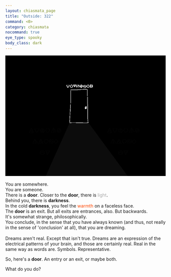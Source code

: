 ```yaml
---
layout: chiasmata_page
title: "Outside: 322"
command: <Θ>
category: chiasmata
nocommand: true
eye_type: spooky
body_class: dark
---
```


![322](/chiasmata/images/narrative/317.png)

You are somewhere.  
You are someone.  
There is a **door**. Closer to the **door**, there is <span style="color: #A9A9A9">light</span>.  
Behind you, there is **darkness**.  
In the cold **darkness**, you feel the <span style="color: #ff4500">warmth</span> on a faceless face.  
The **door** is an exit. But all exits are entrances, also. But backwards.  
It's somewhat strange, philosophically.  
You conclude, in the sense that you have always known (and thus, not really in the sense of 'conclusion' at all), that you are dreaming.
<br><br>
Dreams aren't real. Except that isn't true. Dreams are an expression of the electrical patterns of your brain, and those are certainly real. Real in the same way as words are. Symbols. Representative.

So, here's a **door**. An entry or an exit, or maybe both.

What do you do?